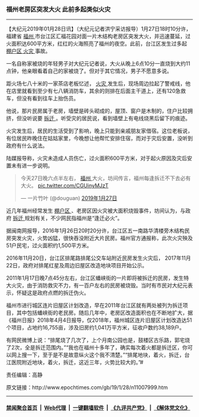 ### 福州老房区突发大火 此前多起类似火灾
------------------------

<p>
 【大纪元2019年01月28日讯】（大纪元记者洪宁采访报导）1月27日18时10分许，福建省
 <a href="http://www.epochtimes.com/gb/tag/%E7%A6%8F%E5%B7%9E.html">
  福州
 </a>
 市台江区汇福花园对面一片木结构老房区突发大火，并迅速蔓延，过火面积达600平方米，红红的火海照亮了福州的夜空。此前，台江区发生过多起
 <a href="http://www.epochtimes.com/gb/tag/%E6%A3%9A%E6%88%B7%E5%8C%BA.html">
  棚户区
 </a>
 <a href="http://www.epochtimes.com/gb/tag/%E7%81%AB%E7%81%BE.html">
  火灾
 </a>
 事故。
</p>
<p>
 一名自称家被烧的年轻男子对大纪元记者说，大火从晚上6点10分一直烧到大约11点钟，他亲眼看着自己的家被烧了。但对于其它情况，男子不愿意多说。
</p>
<p>
 距火场七八十米的一家茶店老板忆述，
 <a href="http://www.epochtimes.com/gb/tag/%E7%81%AB%E7%81%BE.html">
  火灾
 </a>
 发生后，现场周边拉起了警戒线，他在店里就看到至少有七八辆消防车，其余的则排在后面主干道上，还有120急救车，但没有看到往车上抬伤员。
</p>
<p>
 他说，那片民房属于老房，墙壁是砖头砌成的，屋顶、窗户是木制的，住户比较拥挤，但没听说要
 <a href="http://www.epochtimes.com/gb/tag/%E6%8B%86%E8%BF%81.html">
  拆迁
 </a>
 。听受灾的居民说，看到墙壁上有电线烧黑后留下的痕迹。
</p>
<p>
 火灾发生后，居民的生活受到了影响，晚上只能到亲戚朋友家借宿。这位老板说，有位居民昨晚住在姑姑家里，今晚想让他帮忙安排住宿，而对于灾后安置，没听到政府有什么说法。
</p>
<p>
</p>
<p>
 陆媒报导称，火灾未造成人员伤亡，过火面积600平方米，对于起火原因及灾后安置未有进一步说明。
</p>
<blockquote class="twitter-tweet" data-lang="zh-tw">
 <p dir="ltr" lang="zh">
  今天27日晚六点半左右，
  <a href="http://www.epochtimes.com/gb/tag/%E7%A6%8F%E5%B7%9E.html">
   福州
  </a>
  大火，坊间传言，福州每逢拆迁不下去必有大火。
  <a href="https://t.co/CGUinyMJzT">
   pic.twitter.com/CGUinyMJzT
  </a>
 </p>
 <p>
  — 一片竹叶 (@douguan)
  <a href="https://twitter.com/douguan/status/1089549332284665857?ref_src=twsrc%5Etfw">
   2019年1月27日
  </a>
 </p>
</blockquote>
<p>
 <p>
  近几年福州经常发生
  <a href="http://www.epochtimes.com/gb/tag/%E6%A3%9A%E6%88%B7%E5%8C%BA.html">
   棚户区
  </a>
  、老房区因火灾被大面积烧毁事件，坊间认为，与政府
  <a href="http://www.epochtimes.com/gb/tag/%E6%8B%86%E8%BF%81.html">
   拆迁
  </a>
  规划有关，不少网民指福州是“逢迁必火”。
 </p>
 <p>
  据闽南网报导，2016年1月26日20时20分许，台江区五一南路华清楼旁木结构民房突发火灾，火势凶猛，很快吞没附近大片民房。福州官方通报称，此次火灾殃及51户民宅，过火面积约1,500平方米。
 </p>
 <p>
  2016年11月20日，台江区排尾路排尾公交车站附近民房发生火灾后， 2017年11月22日，政府对排尾红星及周边旧屋区改造地块项目开始公示。
 </p>
 <p>
  2011年1月17日晚7点45分左右，台江区蟠峡街的一片即将被拆迁的民房，发生特大火灾，由于消防救灾不力，有一百户左右的民房被烧毁。当时有市民对大纪元表示，怀疑这是政府点燃的拆迁伪火。
 </p>
 <p>
  福州市进行城区连片旧屋区计划改造，早在2011年台江区就有两处被列为拆迁项目，其中包括蟠峡街的老民房。随后几年中，老房区改造面积也在不断地扩大，据《福州日报》2018年4月4日报导，仅2018年，福州城区连片旧屋区计划改造达51个项目，占地约16,755亩，涉及旧房约1,041万平方米，征收户数约38,189户。
 </p>
 <p>
  有网民微博上说：“排尾烧了几次了，上个月南公园也是，鼓楼区古乐路，郭宅烧了2次，全是拆迁范围内。”“我也在福州十多年了，确实每次着火都是拆迁区，你可以网上搜一下，至于是不是故意纵火这个我不清楚。”“排尾地块，着火，拆迁，台江医院附近地块，着火，拆迁，这近三年，火势比较大的。”#
 </p>
 <p>
  责任编辑：高静
 </p>
</p>
原文链接：http://www.epochtimes.com/gb/19/1/28/n11007999.htm


------------------------
#### [禁闻聚合首页](https://github.com/gfw-breaker/banned-news/blob/master/README.md) &nbsp;|&nbsp; [Web代理](https://github.com/gfw-breaker/open-proxy/blob/master/README.md) &nbsp;|&nbsp; [一键翻墙软件](https://github.com/gfw-breaker/nogfw/blob/master/README.md) &nbsp;|&nbsp; [《九评共产党》](https://github.com/gfw-breaker/9ping.md/blob/master/README.md#九评之一评共产党是什么) &nbsp;|&nbsp; [《解体党文化》](https://github.com/gfw-breaker/jtdwh.md/blob/master/README.md#绪论)